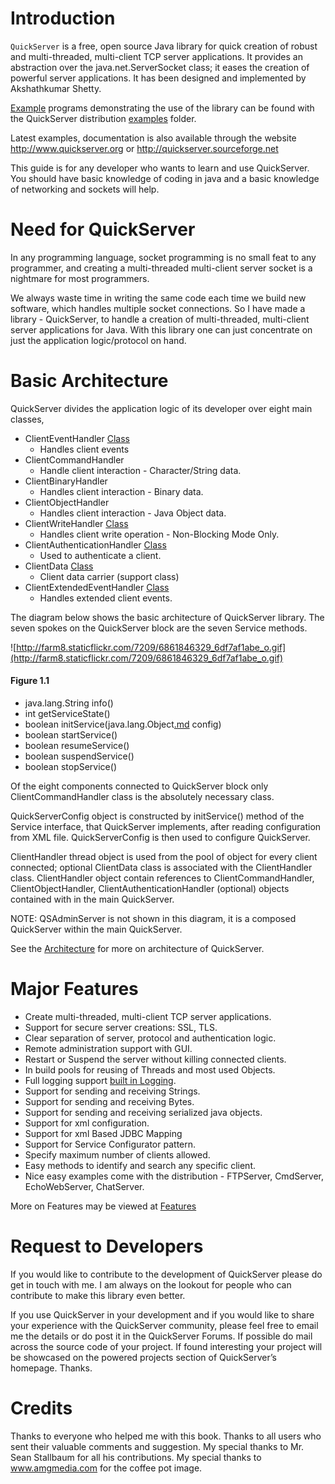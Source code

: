 # Introduction #
`QuickServer` is a free, open source Java library for quick creation of robust and multi-threaded, multi-client TCP server applications. It provides an abstraction over the java.net.ServerSocket class; it eases the creation of powerful server applications. It has been designed and implemented by Akshathkumar Shetty.

[Example](Examples.md) programs demonstrating the use of the library can be found with the QuickServer distribution  [examples](Examples.md) folder.

Latest examples, documentation is also available through the website http://www.quickserver.org or http://quickserver.sourceforge.net

This guide is for any developer who wants to learn and use QuickServer. You should have basic knowledge of coding in java and a basic knowledge of networking and sockets will help.

# Need for QuickServer #
In any programming language, socket programming is no small feat to any programmer, and creating a multi-threaded multi-client server socket is a nightmare for most programmers.

We always waste time in writing the same code each time we build new software, which handles multiple socket connections. So I have made a library - QuickServer, to handle a creation of multi-threaded, multi-client server applications for Java. With this library one can just concentrate on just the application logic/protocol on hand.

# Basic Architecture #
QuickServer divides the application logic of its developer over eight main classes,

  * ClientEventHandler [Class](Optional.md)
    * Handles client events
  * ClientCommandHandler
    * Handle client interaction - Character/String data.
  * ClientBinaryHandler
    * Handles client interaction - Binary data.
  * ClientObjectHandler
    * Handles client interaction - Java Object data.
  * ClientWriteHandler [Class](Optional.md)
    * Handles client write operation - Non-Blocking Mode Only.
  * ClientAuthenticationHandler [Class](Optional.md)
    * Used to authenticate a client.
  * ClientData [Class](Optional.md)
    * Client data carrier (support class)
  * ClientExtendedEventHandler [Class](Optional.md)
    * Handles extended client events.

The diagram below shows the basic architecture of QuickServer library. The seven spokes on the QuickServer block are the seven Service methods.

![http://farm8.staticflickr.com/7209/6861846329_6df7af1abe_o.gif](http://farm8.staticflickr.com/7209/6861846329_6df7af1abe_o.gif)
#### Figure 1.1 ####

  * java.lang.String info()
  * int getServiceState()
  * boolean initService(java.lang.Object[.md](.md) config)
  * boolean startService()
  * boolean resumeService()
  * boolean suspendService()
  * boolean stopService()

Of the eight components connected to QuickServer block only ClientCommandHandler class is the absolutely necessary class.

QuickServerConfig object is constructed by initService() method of the Service interface, that QuickServer implements, after reading configuration from XML file. QuickServerConfig is then used to configure QuickServer.

ClientHandler thread object is used from the pool of object for every client connected; optional ClientData class is associated with the ClientHandler class. ClientHandler object contain references to ClientCommandHandler, ClientObjectHandler, ClientAuthenticationHandler (optional) objects contained with in the main QuickServer.

NOTE: QSAdminServer is not shown in this diagram, it is a composed QuickServer within the main QuickServer.

See the [Architecture](Architecture.md) for more on architecture of QuickServer.

# Major Features #
  * Create multi-threaded, multi-client TCP server applications.
  * Support for secure server creations: SSL, TLS.
  * Clear separation of server, protocol and authentication logic.
  * Remote administration support with GUI.
  * Restart or Suspend the server without killing connected clients.
  * In build pools for reusing of Threads and most used Objects.
  * Full logging support [built in Logging](Java.md).
  * Support for sending and receiving Strings.
  * Support for sending and receiving Bytes.
  * Support for sending and receiving serialized java objects.
  * Support for xml configuration.
  * Support for xml Based JDBC Mapping
  * Support for Service Configurator pattern.
  * Specify maximum number of clients allowed.
  * Easy methods to identify and search any specific client.
  * Nice easy examples come with the distribution - FTPServer, CmdServer, EchoWebServer, ChatServer.


More on Features may be viewed at [Features](Features.md)

# Request to Developers #
If you would like to contribute to the development of QuickServer please do get in touch with me. I am always on the lookout for people who can contribute to make this library even better.

If you use QuickServer in your development and if you would like to share your experience with the QuickServer community, please feel free to email me the details or do post it in the QuickServer Forums. If possible do mail across the source code of your project. If found interesting your project will be showcased on the powered projects section of QuickServer’s homepage. Thanks.

# Credits #
Thanks to everyone who helped me with this book. Thanks to all users who sent their valuable comments and suggestion. My special thanks to Mr. Sean Stallbaum for all his contributions. My special thanks to www.amgmedia.com for the coffee pot image.